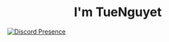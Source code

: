 <h1 align="center">I'm TueNguyet</h1>

[![Discord Presence](https://lanyard-profile-readme.vercel.app/api/565066860182241280?theme=white&bg=2a2424&animated=true&hideDiscrim=true&borderRadius=30px)](https://discord.com/users/565066860182241280)
